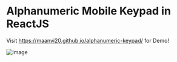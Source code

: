 # Alphanumeric Mobile Keypad in ReactJS

Visit https://maanvi20.github.io/alphanumeric-keypad/ for Demo!

![image](https://github.com/maanvi20/alphanumeric-keypad/assets/56293493/b7dc0afd-5aff-4079-82fb-744168cb1482)



